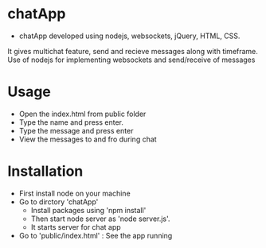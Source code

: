 # chatApp
- chatApp developed using nodejs, websockets, jQuery, HTML, CSS.

It gives multichat feature, send and recieve messages along with timeframe.
Use of nodejs for implementing websockets and send/receive of messages

# Usage
- Open the index.html from public folder
- Type the name and press enter.
- Type the message and press enter
- View the messages to and fro during chat

# Installation
- First install node on your machine
- Go to dirctory 'chatApp'
  - Install packages using 'npm install'
  - Then start node server as 'node server.js'.
  - It starts server for chat app
- Go to 'public/index.html' : See the app running
